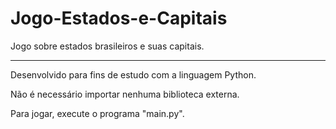# Jogo-Estados-e-Capitais

Jogo sobre estados brasileiros e suas capitais.

<hr>

Desenvolvido para fins de estudo com a linguagem Python.

Não é necessário importar nenhuma biblioteca externa.

Para jogar, execute o programa "main.py".
